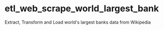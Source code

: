 # etl_web_scrape_world_largest_bank
Extract, Transform and Load world's largest banks data from Wikipedia
